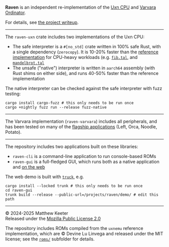 **Raven** is an independent re-implementation of the
[Uxn CPU](https://wiki.xxiivv.com/site/uxn.html)
and
[Varvara Ordinator](https://wiki.xxiivv.com/site/varvara.html).

For details, see [the project writeup](https://mattkeeter.com/projects/raven).

--------------------------------------------------------------------------------

The `raven-uxn` crate includes two implementations of the Uxn CPU:

- The safe interpreter is a `#[no_std]` crate written in 100% safe Rust, with a
  single dependency (`zerocopy`).  It is 10-20% faster than
  the [reference implementation](https://git.sr.ht/~rabbits/uxn/tree/main/item/src)
  for CPU-heavy workloads (e.g.
  [`fib.tal`](https://git.sr.ht/~rabbits/uxn/tree/main/item/projects/examples/exercises/fib.tal),
  and
  [`mandelbrot.tal`](https://git.sr.ht/~rabbits/uxn/tree/main/item/projects/examples/demos/mandelbrot.tal)
- The unsafe ("native") interpreter is written in `aarch64` assembly (with Rust
  shims on either side), and runs 40-50% faster than the reference
  implementation

The native interpreter can be checked against the safe interpreter with fuzz
testing:

```console
cargo install cargo-fuzz # this only needs to be run once
cargo +nightly fuzz run --release fuzz-native
```

--------------------------------------------------------------------------------

The Varvara implementation (`raven-varvara`) includes all peripherals, and has
been tested on many of the
[flagship applications](https://wiki.xxiivv.com/site/roms.html)
(Left, Orca, Noodle, Potato).

--------------------------------------------------------------------------------

The repository includes two applications built on these libraries:

- `raven-cli` is a command-line application to run console-based ROMs
- `raven-gui` is a full-fledged GUI, which runs both as a native application and
  [on the web](https://mattkeeter.com/projects/raven/demo)

The web demo is built with [`truck`](https://trunkrs.dev/), e.g.

```console
cargo install --locked trunk # this only needs to be run once
cd raven-gui
trunk build --release --public-url=/projects/raven/demo/ # edit this path
```

--------------------------------------------------------------------------------

© 2024-2025 Matthew Keeter  
Released under the [Mozilla Public License 2.0](https://github.com/mkeeter/fidget/blob/main/LICENSE.txt)

The repository includes ROMs compiled from the `uxnemu` reference
implementation, which are © Devine Lu Linvega and released under the MIT
license; see the [`roms/`](roms/) subfolder for details.
